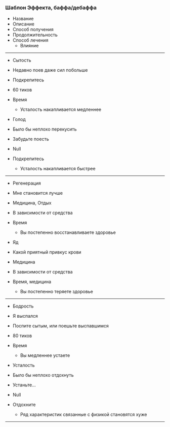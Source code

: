 ### Шаблон Эффекта, баффа/дебаффа
- Название
- Описание
- Способ получения
- Продолжительность
- Способ лечения
    - Влияние

---

- Сытость
- Недавно поев даже сил побольше
- Подкрепитесь
- 60 тиков
- Время
    - Усталость накапливается медленнее


- Голод
- Было бы неплохо перекусить
- Забудьте поесть
- Null
- Подкрепитесь
    - Усталость накапливается быстрее

---

- Регенерация
- Мне становится лучше
- Медицина, Отдых
- В зависимости от средства
- Время
    - Вы постепенно восстанавливаете здоровье 


- Яд
- Какой приятный привкус крови
- Медицина
- В зависимости от средства
- Время, медицина
    - Вы постепенно теряете здоровье

---


- Бодрость
- Я выспался
- Поспите сытым, или поешьте выспавшимся
- 80 тиков
- Время
    - Вы медленнее устаете

- Усталость
- Было бы неплохо отдохнуть
- Устаньте...
- Null
- Отдохните
    - Ряд характеристик связанные с физикой становятся хуже

---

